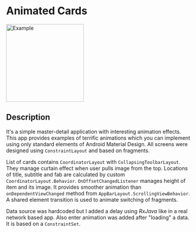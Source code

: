 # Animated Cards
<img src="assets/example.gif" alt="Example" width="210"/>

## Description
It's a simple master-detail application with interesting animation effects. This app provides examples of terrific animations which you can implement using only standard elements of Android Material Design. All screens were designed using `ConstraintLayout` and based on fragments.

List of cards contains `CoordinatorLayout` with `CollapsingToolbarLayout`. They manage curtain effect when user pulls image from the top. Locations of title, subtitle and fab are calculated by custom `CoordinatorLayout.Behavior`. `OnOffsetChangedListener` manages height of item and its image. It provides smoother animation than `onDependentViewChanged` method from `AppBarLayout.ScrollingViewBehavior`. A shared element transition is used to animate switching of fragments.

Data source was hardcoded but I added a delay using _RxJava_ like in a real network based app. Also enter animation was added after "loading" a data. It is based on a `ConstraintSet`.